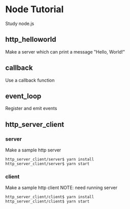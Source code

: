 # Node Tutorial
Study node.js

## http_helloworld
Make a server which can print a message "Hello, World!"

## callback
Use a callback function

## event_loop
Register and emit events

## http_server_client
### server
Make a sample http server
```
http_server_client/server$ yarn install
http_server_client/server$ yarn start
```

### client
Make a sample http client
NOTE: need running server
```
http_server_client/client$ yarn install
http_server_client/client$ yarn start
```
